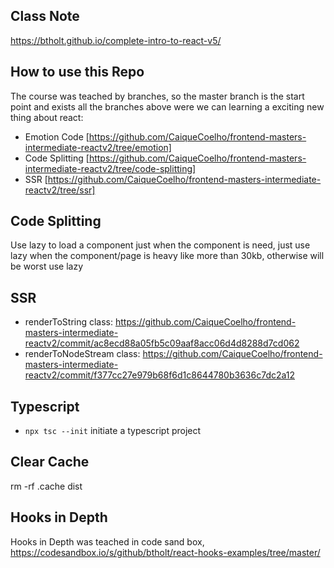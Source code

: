 ## Class Note

https://btholt.github.io/complete-intro-to-react-v5/

## How to use this Repo

The course was teached by branches, so the master branch is the start point and exists all the branches above were we can learning a exciting new
thing about react:

- Emotion Code [https://github.com/CaiqueCoelho/frontend-masters-intermediate-reactv2/tree/emotion]
- Code Splitting [https://github.com/CaiqueCoelho/frontend-masters-intermediate-reactv2/tree/code-splitting]
- SSR [https://github.com/CaiqueCoelho/frontend-masters-intermediate-reactv2/tree/ssr]

## Code Splitting

Use lazy to load a component just when the component is need, just use lazy when the component/page is heavy like more
than 30kb, otherwise will be worst use lazy

## SSR

- renderToString class: https://github.com/CaiqueCoelho/frontend-masters-intermediate-reactv2/commit/ac8ecd88a05fb5c09aaf8acc06d4d8288d7cd062
- renderToNodeStream class: https://github.com/CaiqueCoelho/frontend-masters-intermediate-reactv2/commit/f377cc27e979b68f6d1c8644780b3636c7dc2a12

## Typescript

- `npx tsc --init` initiate a typescript project

## Clear Cache

rm -rf .cache dist

## Hooks in Depth

Hooks in Depth was teached in code sand box, https://codesandbox.io/s/github/btholt/react-hooks-examples/tree/master/
